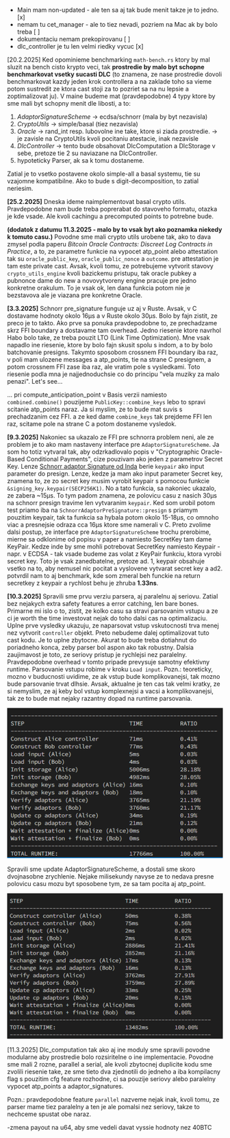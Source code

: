 - Main mam non-updated - ale ten sa aj tak bude menit takze je to jedno. [x]
- nemam tu cet_manager - ale to tiez nevadi, pozriem na Mac ak by bolo treba [ ]
- dokumentaciu nemam prekopirovanu [ ]
- dlc_controller je tu len velmi riedky vycuc [x]


[20.2.2025]
Ked opominieme benchmarking `math-bench.rs` ktory by mal sluzit na bench cisto krypto veci, tak __prostredie by malo byt schopne benchmarkovat vsetky sucasti DLC__ (to znamena, ze nase prostredie dovoli benchmarkovat kazdy jeden krok controllera a na zaklade toho sa vieme potom sustredit ze ktora cast stoji za to pozriet sa na nu lepsie a zoptimalizovat ju).
V maine budeme mat (pravdepodobne) 4 typy ktore by sme mali byt schopny menit dle libosti, a to:
1. *AdaptorSignatureScheme* -> ecdsa/schnorr (mala by byt nezavisla)
2. *CryptoUtils* -> simple/basal (tiez nezavisla)
3. *Oracle* -> rand_int resp. lubovolne ine take, ktore si ziada prostredie. -> je zavisle na CryptoUtils kvoli pocitaniu atestacie, inak nezavisle
4. *DlcController* -> tento bude obsahovat DlcComputation a DlcStorage v sebe, pretoze tie 2 su naviazane na DlcController.
5. hypoteticky Parser, ak sa k tomu dostaneme.

Zatial je to vsetko postavene okolo simple-all a basal systemu, tie su vzajomne kompatibilne. Ako to bude s digit-decomposition, to zatial neriesim.

**[25.2.2025]**
Dneska ideme naimplementovat basal crypto utils. Pravdepodobne nam bude treba poprerabat do stavoveho formatu, otazka je kde vsade. Ale kvoli cachingu a precomputed points to potrebne bude.

**(dodatok z datumu 11.3.2025 - malo by to vsak byt ako poznamka niekedy k tomuto casu.)**
Povodne sme mali crypto utils urobene tak, ako to dava zmysel podla paperu _Bitcoin Oracle Contracts: Discreet Log Contracts in Practice_, a to, ze parametre funkcie na vypocet atp_point alebo attestation tak su `oracle_public_key`, `oracle_public_nonce` a `outcome`. pre attestation je tam este private cast. Avsak, kvoli tomu, ze potrebujeme vytvorit stavovy `crypto_utils_engine` kvoli bazickemu pristupu, tak oracle pubkey a pubnonce dame do new a novovytvoreny engine pracuje pre jedno konkretne orakulum. To je vsak ok, len dana funkcia potom nie je bezstavova ale je viazana pre konkretne Oracle.




**[3.3.2025]**
Schnorr pre_signature funguje uz aj v Ruste. Avsak, v C dostavame hodnoty okolo 16μs a v Ruste okolo 30μs. Bolo by fajn zistit, ze preco je to takto. Ako prve sa ponuka pravdepodobne to, ze prechadzame skrz FFI boundary a dostavame tam overhead. Jedno riesenie ktore navrhol Habo bolo take, ze treba pouzit LTO (Link Time Optimization).
Mne vsak napadlo ine riesenie, ktore by bolo fajn skusit spolu s indom, a to by bolo batchovanie presigns. Takymto sposobom crossnem FFI boundary iba raz, v poli mam ulozene messages a atp_points, tie na strane C presignem, a potom crossnem FFI zase iba raz, ale vratim pole s vysledkami. Toto riesenie podla mna je najjednoduchsie co do principu "vela muziky za malo penazi". Let's see...

...
pri compute_anticipation_point v Basis verzii namiesto `combined.combine()` pouzijeme `PublicKey::combine_keys` lebo to spravi scitanie atp_points naraz. Ja si myslim, ze to bude mat suvis s prechadzanim cez FFI. a ze ked dame `combine_keys` tak prejdeme FFI len raz, scitame pole na strane C a potom dostaneme vysledok.


**[9.3.2025]**
Nakoniec sa ukazalo ze FFI pre schnorra problem neni, ale ze problem je to ako mam nastaveny interface pre `AdaptorSignatureScheme`. Ja som ho totiz vytvaral tak, aby odzrkadlovalo popis v "Cryptographic Oracle-Based Conditional Payments", cize pouzivam ako jeden z parametrov Secret Key. Lenze <u>Schnorr adaptor Signature od Inda</u> berie `keypair` ako input parameter do presign. Lenze, kedze ja mam ako input parameter Secret key, znamena to, ze zo secret key musim vyrobit keypair s pomocou funkcie `&signing_key.keypair(SECP256K1)`. No a tato funkcia, sa nakoniec ukazalo, ze zabera ~15µs. To tym padom znamena, ze polovicu casu z nasich 30µs na schnorr presign travime len vytvaranim `keypair`. Ked som urobil potom test priamo iba na `SchnorrAdaptorPreSignature::presign` s priamym pouzitim keypair, tak ta funkcia sa hybala potom okolo 15-18µs, co omnoho viac a presnejsie odraza cca 16µs ktore sme namerali v C. Preto zvolime dalsi postup, ze interface pre `AdaptorSignatureScheme` trochu prerobime, mierne sa odklonime od popisu v paper a namiesto SecretKey tam dame KeyPair. Kedze inde by sme mohli potrebovat SecretKey namiesto Keypair - napr. v ECDSA - tak vsade budeme zas volat z KeyPair funkciu, ktora vyrobi secret key. Toto je vsak zanedbatelne, pretoze ad. 1, keypair obsahuje vsetko na to, aby nemusel nic pocitat a vyslovene vytvarat secret key a ad2. potvrdil nam to aj benchmark, kde som zmeral beh funckie na return secretkey z keypair a rychlost behu je zhruba **1.33ns**. 


**[10.3.2025]**
Spravili sme prvu verziu parsera, aj paralelnu aj seriovu. Zatial bez nejakych extra safety features a error catching, len bare bones. Primarne mi islo o to, zistit, ze kolko casu sa stravi parsovanim vstupu a ze ci je worth the time investovat nejak do toho dalsi cas na optimalizaciu. Uplne prve vysledky ukazuju, ze naparsovat vstup vskutocnosti trva menej nez vytvorit `controller` objekt. Preto nebudeme dalej optimalizovat tuto cast kodu. Je to uplne zbytocne. Akurat to bude treba dotiahnut do poriadneho konca, zeby parser bol aspon ako tak robustny. Dalsia zaujimavost je toto, ze seriovy pristup je rychlejsi nez paralelny. Pravdepodobne overhead v tomto pripade prevysuje samotny efektivny runtime. Parsovanie vstupu robime v kroku `Load input`.
Pozn.: teoreticky, mozno v buducnosti uvidime, ze ak vstup bude komplikovanejsi, tak mozno bude parsovanie trvat dlhsie. Avsak, aktualne je ten cas tak velmi kratky, ze si nemyslim, ze aj keby bol vstup komplexnejsi a vacsi a komplikovanejsi, tak ze to bude mat nejaky razantny dopad na runtime parsovania.

![alt text](images/image.png)

Spravili sme update AdaptorSignatureScheme, a dostali sme skoro dvojnasobne zrychlenie. Nejake milisekundy navyse ze to nedava presne polovicu casu mozu byt sposobene tym, ze sa tam pocita aj atp_point. 

![alt text](images/schnorr-keypair-update.png)


[11.3.2025]
Dlc_computation tak ako aj ine moduly sme spravili povodne modularne aby prostredie bolo rozsiritelne o ine implementacie. Povodne sme mali 2 rozne, parallel a serial, ale kvoli zbytocnej duplicite kodu sme zvolili riesenie take, ze sme tieto dva zjednotili do jedneho a iba kompilacny flag s pouzitim cfg feature rozhodne, ci sa pouzije seriovy alebo paralelny vypocet atp_points a adaptor_signatures.

Pozn.: pravdepodobne feature `parallel` nazveme nejak inak, kvoli tomu, ze parser mame tiez paralelny a ten je ale pomalsi nez seriovy, takze to nechceme spustat obe naraz.

-zmena payout na u64, aby sme vedeli davat vyssie hodnoty nez 40BTC